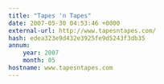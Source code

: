 ```yaml
---
title: "Tapes 'n Tapes"
date: 2007-05-30 04:53:46 +0000
external-url: http://www.tapesntapes.com/
hash: edea323e9d432e3925fe9d5243f3db35
annum:
    year: 2007
    month: 05
hostname: www.tapesntapes.com
---
```



